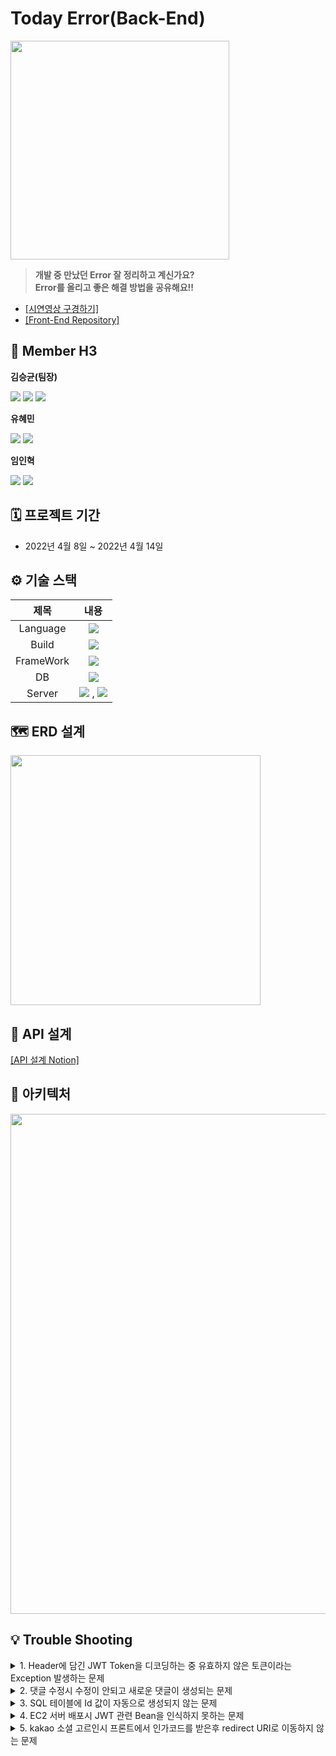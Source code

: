 # Today Error(Back-End)
<img src="https://user-images.githubusercontent.com/98294357/164405876-6fce0b10-d224-4297-a91a-9de6218cec24.png" width="350">

>**개발 중 만났던 Error 잘 정리하고 계신가요?  
>Error를 올리고 좋은 해결 방법을 공유해요!!**

- [\[시연영상 구경하기\]](https://www.youtube.com/watch?v=FSioCT4Zne4&t=3s) 
- [\[Front-End Repository\]](https://github.com/TodayError/TodayErrorFrontReact)
  
## 👥 Member H3

**김승균(팀장)**
<p>
  
[<img src="https://img.shields.io/badge/Github-181717?style=flat-square&logo=Github&logoColor=white">](https://github.com/akrwkdrrr99)
<img src="https://img.shields.io/badge/SpringBoot-6DB33F?style=flat-square&logo=springboot&logoColor=white"/>
<img src="https://img.shields.io/badge/PhotoShop-31A8FF?style=flat-square&logo=AdobePhotoshop&logoColor=white"/>
</p>

**유혜민**
<p>
  
[<img src="https://img.shields.io/badge/Github-181717?style=flat-square&logo=Github&logoColor=white">](https://github.com/hyemco)
<img src="https://img.shields.io/badge/SpringBoot-6DB33F?style=flat-square&logo=springboot&logoColor=white"/>
</p>

**임인혁**
<p>
  
[<img src="https://img.shields.io/badge/Github-181717?style=flat-square&logo=Github&logoColor=white">](https://github.com/Dplo1514)
<img src="https://img.shields.io/badge/SpringBoot-6DB33F?style=flat-square&logo=springboot&logoColor=white"/>
</p>

## 🗓 프로젝트 기간
- 2022년 4월 8일 ~ 2022년 4월 14일

## ⚙️ 기술 스택

|제목|내용|
|:---:|:---:|
|Language|<img src="https://img.shields.io/badge/Java-007396?style=flat-square&logo=java&logoColor=white"/>|
|Build|<img src="https://img.shields.io/badge/Gralde-02303A?style=flat-square&logo=Gradle&logoColor=white"/>|
|FrameWork|<img src="https://img.shields.io/badge/SpringBoot-6DB33F?style=flat-square&logo=springboot&logoColor=white"/>|
|DB|<img src="https://img.shields.io/badge/MySQL-4479A1?style=flat-square&logo=MySQL&logoColor=white"/>|
|Server|<img src="https://img.shields.io/badge/Amazon AWS-232F3E?style=flat-square&logo=Amazon AWS&logoColor=white"/> , <img src="https://img.shields.io/badge/Amazon S3-569A31?style=flat-square&logo=Amazon S3&logoColor=white"/>|

## 🗺 ERD 설계
<img src="https://user-images.githubusercontent.com/89297942/163099424-f8e29d37-1a53-4cab-af1a-ba24d1aae123.png" width="400">

## 📌 API 설계
[\[API 설계 Notion\]](https://www.notion.so/API-a825b104631046bebc938960d1b206be)

## 🧩 아키텍처
<img src="https://user-images.githubusercontent.com/67248249/163121619-6a2665cb-c4a7-45ba-9743-191b5031410a.png" width="800"> 

## 💡 Trouble Shooting
<details>
<summary>1. Header에 담긴 JWT Token을 디코딩하는 중 유효하지 않은 토큰이라는 Exception 발생하는 문제</summary>
<br>
<div>
<b> Token을 Header에서 바로 받아와 Service 쪽에서 디코딩하는 방법으로 해결</b>  
  <div class="colorscripter-code" style="color:#010101;font-family:Consolas, 'Liberation Mono', Menlo, Courier, monospace !important; position:relative !important;overflow:auto"><table class="colorscripter-code-table" style="margin:0;padding:0;border:none;background-color:#fafafa;border-radius:4px;" cellspacing="0" cellpadding="0"><tr><td style="padding:6px;border-right:2px solid #e5e5e5"><div style="margin:0;padding:0;word-break:normal;text-align:right;color:#666;font-family:Consolas, 'Liberation Mono', Menlo, Courier, monospace !important;line-height:130%"><div style="line-height:130%">1</div><div style="line-height:130%">2</div><div style="line-height:130%">3</div><div style="line-height:130%">4</div><div style="line-height:130%">5</div><div style="line-height:130%">6</div><div style="line-height:130%">7</div><div style="line-height:130%">8</div><div style="line-height:130%">9</div><div style="line-height:130%">10</div><div style="line-height:130%">11</div><div style="line-height:130%">12</div><div style="line-height:130%">13</div><div style="line-height:130%">14</div><div style="line-height:130%">15</div><div style="line-height:130%">16</div><div style="line-height:130%">17</div><div style="line-height:130%">18</div><div style="line-height:130%">19</div><div style="line-height:130%">20</div><div style="line-height:130%">21</div><div style="line-height:130%">22</div><div style="line-height:130%">23</div><div style="line-height:130%">24</div><div style="line-height:130%">25</div><div style="line-height:130%">26</div></div></td><td style="padding:6px 0;text-align:left"><div style="margin:0;padding:0;color:#010101;font-family:Consolas, 'Liberation Mono', Menlo, Courier, monospace !important;line-height:130%"><div style="padding:0 6px; white-space:pre; line-height:130%"><span style="color:#999999">//&nbsp;수정&nbsp;전&nbsp;코드</span></div><div style="padding:0 6px; white-space:pre; line-height:130%">@DeleteMapping(<span style="color:#63a35c">"/posts/{postId}"</span>)</div><div style="padding:0 6px; white-space:pre; line-height:130%"><span style="color:#a71d5d">public</span>&nbsp;ResponseEntity<span style="color:#0086b3"></span><span style="color:#a71d5d">&lt;</span>HttpStatus<span style="color:#0086b3"></span><span style="color:#a71d5d">&gt;</span>&nbsp;postDelete(@PathVariable&nbsp;Long&nbsp;postId&nbsp;,&nbsp;</div><div style="padding:0 6px; white-space:pre; line-height:130%">&nbsp;&nbsp;&nbsp;&nbsp;&nbsp;&nbsp;&nbsp;&nbsp;&nbsp;&nbsp;&nbsp;&nbsp;&nbsp;&nbsp;&nbsp;&nbsp;&nbsp;&nbsp;&nbsp;&nbsp;&nbsp;&nbsp;&nbsp;&nbsp;&nbsp;&nbsp;&nbsp;&nbsp;&nbsp;&nbsp;&nbsp;&nbsp;&nbsp;&nbsp;&nbsp;&nbsp;&nbsp;&nbsp;&nbsp;&nbsp;&nbsp;&nbsp;&nbsp;&nbsp;&nbsp;@AuthenticationPrincipal&nbsp;UserDetailsImpl){</div><div style="padding:0 6px; white-space:pre; line-height:130%">&nbsp;&nbsp;&nbsp;<span style="color:#a71d5d">return</span>&nbsp;postService.delete(postId&nbsp;,&nbsp;user);</div><div style="padding:0 6px; white-space:pre; line-height:130%">}</div><div style="padding:0 6px; white-space:pre; line-height:130%">&nbsp;</div><div style="padding:0 6px; white-space:pre; line-height:130%"><span style="color:#999999">//&nbsp;수정&nbsp;후&nbsp;코드</span></div><div style="padding:0 6px; white-space:pre; line-height:130%">@DeleteMapping(<span style="color:#63a35c">"/posts/{postId}"</span>)</div><div style="padding:0 6px; white-space:pre; line-height:130%"><span style="color:#a71d5d">public</span>&nbsp;ResponseEntity<span style="color:#0086b3"></span><span style="color:#a71d5d">&lt;</span>HttpStatus<span style="color:#0086b3"></span><span style="color:#a71d5d">&gt;</span>&nbsp;postDelete(@PathVariable&nbsp;Long&nbsp;postId&nbsp;,&nbsp;</div><div style="padding:0 6px; white-space:pre; line-height:130%">&nbsp;&nbsp;&nbsp;&nbsp;&nbsp;&nbsp;&nbsp;&nbsp;&nbsp;&nbsp;&nbsp;&nbsp;&nbsp;&nbsp;&nbsp;&nbsp;&nbsp;&nbsp;&nbsp;&nbsp;&nbsp;&nbsp;&nbsp;&nbsp;&nbsp;&nbsp;&nbsp;&nbsp;&nbsp;&nbsp;&nbsp;&nbsp;&nbsp;&nbsp;&nbsp;&nbsp;&nbsp;&nbsp;&nbsp;&nbsp;&nbsp;&nbsp;&nbsp;&nbsp;&nbsp;@RequestHeader(<span style="color:#63a35c">"Authorization"</span>)&nbsp;<span style="color:#066de2">String</span>&nbsp;user){</div><div style="padding:0 6px; white-space:pre; line-height:130%">&nbsp;&nbsp;&nbsp;<span style="color:#a71d5d">return</span>&nbsp;postService.delete(postId&nbsp;,&nbsp;user);</div><div style="padding:0 6px; white-space:pre; line-height:130%">}</div><div style="padding:0 6px; white-space:pre; line-height:130%">&nbsp;</div><div style="padding:0 6px; white-space:pre; line-height:130%">@Transactional</div><div style="padding:0 6px; white-space:pre; line-height:130%"><span style="color:#a71d5d">public</span>&nbsp;ResponseEntity<span style="color:#0086b3"></span><span style="color:#a71d5d">&lt;</span>HttpStatus<span style="color:#0086b3"></span><span style="color:#a71d5d">&gt;</span>&nbsp;delete(Long&nbsp;postId,&nbsp;<span style="color:#066de2">String</span>&nbsp;user)&nbsp;{</div><div style="padding:0 6px; white-space:pre; line-height:130%">&nbsp;&nbsp;&nbsp;&nbsp;Post&nbsp;post&nbsp;<span style="color:#0086b3"></span><span style="color:#a71d5d">=</span>&nbsp;postRepository.findById(postId).orElseThrow(</div><div style="padding:0 6px; white-space:pre; line-height:130%">&nbsp;&nbsp;&nbsp;&nbsp;&nbsp;&nbsp;&nbsp;&nbsp;&nbsp;&nbsp;&nbsp;&nbsp;()&nbsp;<span style="color:#0086b3"></span><span style="color:#a71d5d">-</span><span style="color:#0086b3"></span><span style="color:#a71d5d">&gt;</span>&nbsp;<span style="color:#a71d5d">new</span>&nbsp;NullPointerException(<span style="color:#63a35c">"찾으시는&nbsp;게시글이&nbsp;존재하지&nbsp;않습니다."</span>));</div><div style="padding:0 6px; white-space:pre; line-height:130%">&nbsp;&nbsp;&nbsp;&nbsp;<span style="color:#999999">//&nbsp;토큰&nbsp;디코딩</span></div><div style="padding:0 6px; white-space:pre; line-height:130%">&nbsp;&nbsp;&nbsp;&nbsp;<span style="color:#066de2">String</span>&nbsp;username&nbsp;<span style="color:#0086b3"></span><span style="color:#a71d5d">=</span>&nbsp;jwtDecoder.decodeUsername(user);</div><div style="padding:0 6px; white-space:pre; line-height:130%">&nbsp;&nbsp;&nbsp;&nbsp;</div><div style="padding:0 6px; white-space:pre; line-height:130%">&nbsp;&nbsp;&nbsp;&nbsp;validateCheckUser(username,&nbsp;post);</div><div style="padding:0 6px; white-space:pre; line-height:130%">&nbsp;&nbsp;&nbsp;&nbsp;postRepository.delete(post);</div><div style="padding:0 6px; white-space:pre; line-height:130%">&nbsp;&nbsp;&nbsp;&nbsp;awsS3Service.deleteFile(post.getImageFilename());</div><div style="padding:0 6px; white-space:pre; line-height:130%">&nbsp;&nbsp;&nbsp;&nbsp;<span style="color:#a71d5d">return</span>&nbsp;<span style="color:#a71d5d">new</span>&nbsp;ResponseEntity(HttpStatus.OK);</div><div style="padding:0 6px; white-space:pre; line-height:130%">}</div></div><div style="text-align:right;margin-top:-13px;margin-right:5px;font-size:9px;font-style:italic"></div></td></tr></table></div>
</div>
</details>

<details>
<summary>2. 댓글 수정시 수정이 안되고 새로운 댓글이 생성되는 문제</summary>
<br>
<div>
 <b>CommentService에서 create 메소드를 update로 변경해서 해결</b>
  <div class="colorscripter-code" style="color:#010101;font-family:Consolas, 'Liberation Mono', Menlo, Courier, monospace !important; position:relative !important;overflow:auto"><table class="colorscripter-code-table" style="margin:0;padding:0;border:none;background-color:#fafafa;border-radius:4px;" cellspacing="0" cellpadding="0"><tr><td style="padding:6px;border-right:2px solid #e5e5e5"><div style="margin:0;padding:0;word-break:normal;text-align:right;color:#666;font-family:Consolas, 'Liberation Mono', Menlo, Courier, monospace !important;line-height:130%"><div style="line-height:130%">1</div><div style="line-height:130%">2</div><div style="line-height:130%">3</div><div style="line-height:130%">4</div><div style="line-height:130%">5</div><div style="line-height:130%">6</div><div style="line-height:130%">7</div><div style="line-height:130%">8</div><div style="line-height:130%">9</div><div style="line-height:130%">10</div><div style="line-height:130%">11</div><div style="line-height:130%">12</div><div style="line-height:130%">13</div><div style="line-height:130%">14</div><div style="line-height:130%">15</div><div style="line-height:130%">16</div><div style="line-height:130%">17</div><div style="line-height:130%">18</div><div style="line-height:130%">19</div><div style="line-height:130%">20</div><div style="line-height:130%">21</div><div style="line-height:130%">22</div><div style="line-height:130%">23</div><div style="line-height:130%">24</div><div style="line-height:130%">25</div><div style="line-height:130%">26</div><div style="line-height:130%">27</div><div style="line-height:130%">28</div><div style="line-height:130%">29</div><div style="line-height:130%">30</div><div style="line-height:130%">31</div><div style="line-height:130%">32</div><div style="line-height:130%">33</div><div style="line-height:130%">34</div><div style="line-height:130%">35</div><div style="line-height:130%">36</div></div></td><td style="padding:6px 0;text-align:left"><div style="margin:0;padding:0;color:#010101;font-family:Consolas, 'Liberation Mono', Menlo, Courier, monospace !important;line-height:130%"><div style="padding:0 6px; white-space:pre; line-height:130%"><span style="color:#999999">//&nbsp;수정&nbsp;전&nbsp;코드</span></div><div style="padding:0 6px; white-space:pre; line-height:130%">@Transactional</div><div style="padding:0 6px; white-space:pre; line-height:130%"><span style="color:#a71d5d">public</span>&nbsp;ResponseEntity&nbsp;update(Long&nbsp;id,&nbsp;<span style="color:#066de2">String</span>&nbsp;username,&nbsp;CommentDto&nbsp;requestDto)&nbsp;{</div><div style="padding:0 6px; white-space:pre; line-height:130%">&nbsp;&nbsp;&nbsp;&nbsp;Comment&nbsp;comment&nbsp;<span style="color:#0086b3"></span><span style="color:#a71d5d">=</span>&nbsp;commentRepository.findById(id).orElseThrow(</div><div style="padding:0 6px; white-space:pre; line-height:130%">&nbsp;&nbsp;&nbsp;&nbsp;&nbsp;&nbsp;&nbsp;&nbsp;&nbsp;&nbsp;&nbsp;&nbsp;()&nbsp;<span style="color:#0086b3"></span><span style="color:#a71d5d">-</span><span style="color:#0086b3"></span><span style="color:#a71d5d">&gt;</span>&nbsp;<span style="color:#a71d5d">new</span>&nbsp;IllegalArgumentException(<span style="color:#63a35c">"존재하지&nbsp;않습니다."</span>)</div><div style="padding:0 6px; white-space:pre; line-height:130%">&nbsp;&nbsp;&nbsp;&nbsp;);</div><div style="padding:0 6px; white-space:pre; line-height:130%">&nbsp;&nbsp;&nbsp;&nbsp;<span style="color:#a71d5d">if</span>(<span style="color:#0086b3"></span><span style="color:#a71d5d">!</span>username.<span style="color:#066de2">equals</span>(comment.getUser().getUsername()))&nbsp;{</div><div style="padding:0 6px; white-space:pre; line-height:130%">&nbsp;&nbsp;&nbsp;&nbsp;&nbsp;&nbsp;&nbsp;&nbsp;<span style="color:#a71d5d">throw</span>&nbsp;&nbsp;<span style="color:#a71d5d">new</span>&nbsp;IllegalArgumentException(<span style="color:#63a35c">"유효한&nbsp;회원을&nbsp;찾을&nbsp;수&nbsp;없습니다."</span>);</div><div style="padding:0 6px; white-space:pre; line-height:130%">&nbsp;&nbsp;&nbsp;&nbsp;}</div><div style="padding:0 6px; white-space:pre; line-height:130%">&nbsp;</div><div style="padding:0 6px; white-space:pre; line-height:130%">&nbsp;&nbsp;&nbsp;&nbsp;<span style="color:#999999">//&nbsp;문제가&nbsp;됐던&nbsp;코드&nbsp;부분</span></div><div style="padding:0 6px; white-space:pre; line-height:130%">&nbsp;&nbsp;&nbsp;&nbsp;comment.create(requestDto);</div><div style="padding:0 6px; white-space:pre; line-height:130%">&nbsp;&nbsp;&nbsp;&nbsp;CommentDto.commentUpdateResponse&nbsp;commentDto&nbsp;<span style="color:#0086b3"></span><span style="color:#a71d5d">=</span>&nbsp;CommentDto.commentUpdateResponse.builder()</div><div style="padding:0 6px; white-space:pre; line-height:130%">&nbsp;&nbsp;&nbsp;&nbsp;&nbsp;&nbsp;&nbsp;&nbsp;&nbsp;&nbsp;&nbsp;&nbsp;.commentId(comment.getId())</div><div style="padding:0 6px; white-space:pre; line-height:130%">&nbsp;&nbsp;&nbsp;&nbsp;&nbsp;&nbsp;&nbsp;&nbsp;&nbsp;&nbsp;&nbsp;&nbsp;.modifiedAt(commentFormmater(comment.getModifiedAt()))</div><div style="padding:0 6px; white-space:pre; line-height:130%">&nbsp;&nbsp;&nbsp;&nbsp;&nbsp;&nbsp;&nbsp;&nbsp;&nbsp;&nbsp;&nbsp;&nbsp;.build();</div><div style="padding:0 6px; white-space:pre; line-height:130%">&nbsp;&nbsp;&nbsp;&nbsp;<span style="color:#a71d5d">return</span>&nbsp;ResponseEntity.ok().body(commentDto);</div><div style="padding:0 6px; white-space:pre; line-height:130%">}</div><div style="padding:0 6px; white-space:pre; line-height:130%">&nbsp;</div><div style="padding:0 6px; white-space:pre; line-height:130%"><span style="color:#999999">//&nbsp;수정&nbsp;후&nbsp;코드</span></div><div style="padding:0 6px; white-space:pre; line-height:130%">@Transactional</div><div style="padding:0 6px; white-space:pre; line-height:130%"><span style="color:#a71d5d">public</span>&nbsp;ResponseEntity&nbsp;update(Long&nbsp;id,&nbsp;<span style="color:#066de2">String</span>&nbsp;username,&nbsp;CommentDto&nbsp;requestDto)&nbsp;{</div><div style="padding:0 6px; white-space:pre; line-height:130%">&nbsp;&nbsp;&nbsp;&nbsp;Comment&nbsp;comment&nbsp;<span style="color:#0086b3"></span><span style="color:#a71d5d">=</span>&nbsp;commentRepository.findById(id).orElseThrow(</div><div style="padding:0 6px; white-space:pre; line-height:130%">&nbsp;&nbsp;&nbsp;&nbsp;&nbsp;&nbsp;&nbsp;&nbsp;&nbsp;&nbsp;&nbsp;&nbsp;()&nbsp;<span style="color:#0086b3"></span><span style="color:#a71d5d">-</span><span style="color:#0086b3"></span><span style="color:#a71d5d">&gt;</span>&nbsp;<span style="color:#a71d5d">new</span>&nbsp;IllegalArgumentException(<span style="color:#63a35c">"존재하지&nbsp;않습니다."</span>)</div><div style="padding:0 6px; white-space:pre; line-height:130%">&nbsp;&nbsp;&nbsp;&nbsp;);</div><div style="padding:0 6px; white-space:pre; line-height:130%">&nbsp;&nbsp;&nbsp;&nbsp;<span style="color:#a71d5d">if</span>(<span style="color:#0086b3"></span><span style="color:#a71d5d">!</span>username.<span style="color:#066de2">equals</span>(comment.getUser().getUsername()))&nbsp;{</div><div style="padding:0 6px; white-space:pre; line-height:130%">&nbsp;&nbsp;&nbsp;&nbsp;&nbsp;&nbsp;&nbsp;&nbsp;<span style="color:#a71d5d">throw</span>&nbsp;&nbsp;<span style="color:#a71d5d">new</span>&nbsp;IllegalArgumentException(<span style="color:#63a35c">"유효한&nbsp;회원을&nbsp;찾을&nbsp;수&nbsp;없습니다."</span>);</div><div style="padding:0 6px; white-space:pre; line-height:130%">&nbsp;&nbsp;&nbsp;&nbsp;}</div><div style="padding:0 6px; white-space:pre; line-height:130%">&nbsp;&nbsp;&nbsp;&nbsp;<span style="color:#999999">//&nbsp;문제가&nbsp;됐던&nbsp;코드&nbsp;부분(create&nbsp;→&nbsp;update)</span></div><div style="padding:0 6px; white-space:pre; line-height:130%">&nbsp;&nbsp;&nbsp;&nbsp;comment.update(requestDto);</div><div style="padding:0 6px; white-space:pre; line-height:130%">&nbsp;&nbsp;&nbsp;&nbsp;CommentDto.commentUpdateResponse&nbsp;commentDto&nbsp;<span style="color:#0086b3"></span><span style="color:#a71d5d">=</span>&nbsp;CommentDto.commentUpdateResponse.builder()</div><div style="padding:0 6px; white-space:pre; line-height:130%">&nbsp;&nbsp;&nbsp;&nbsp;&nbsp;&nbsp;&nbsp;&nbsp;&nbsp;&nbsp;&nbsp;&nbsp;.commentId(comment.getId())</div><div style="padding:0 6px; white-space:pre; line-height:130%">&nbsp;&nbsp;&nbsp;&nbsp;&nbsp;&nbsp;&nbsp;&nbsp;&nbsp;&nbsp;&nbsp;&nbsp;.modifiedAt(commentFormmater(comment.getModifiedAt()))</div><div style="padding:0 6px; white-space:pre; line-height:130%">&nbsp;&nbsp;&nbsp;&nbsp;&nbsp;&nbsp;&nbsp;&nbsp;&nbsp;&nbsp;&nbsp;&nbsp;.build();</div><div style="padding:0 6px; white-space:pre; line-height:130%">&nbsp;&nbsp;&nbsp;&nbsp;<span style="color:#a71d5d">return</span>&nbsp;ResponseEntity.ok().body(commentDto);</div><div style="padding:0 6px; white-space:pre; line-height:130%">}</div></div><div style="text-align:right;margin-top:-13px;margin-right:5px;font-size:9px;font-style:italic"></div></td></tr></table></div>
</div>
</details>

<details>
<summary>3. SQL 테이블에 Id 값이 자동으로 생성되지 않는 문제</summary>
<br>
<div>
  <b>strategy = GenerationType 변경(IDENTITY → AUTO)</b>
<div class="colorscripter-code" style="color:#010101;font-family:Consolas, 'Liberation Mono', Menlo, Courier, monospace !important; position:relative !important;overflow:auto"><table class="colorscripter-code-table" style="margin:0;padding:0;border:none;background-color:#fafafa;border-radius:4px;" cellspacing="0" cellpadding="0"><tr><td style="padding:6px;border-right:2px solid #e5e5e5"><div style="margin:0;padding:0;word-break:normal;text-align:right;color:#666;font-family:Consolas, 'Liberation Mono', Menlo, Courier, monospace !important;line-height:130%"><div style="line-height:130%">1</div><div style="line-height:130%">2</div><div style="line-height:130%">3</div><div style="line-height:130%">4</div><div style="line-height:130%">5</div><div style="line-height:130%">6</div><div style="line-height:130%">7</div><div style="line-height:130%">8</div><div style="line-height:130%">9</div></div></td><td style="padding:6px 0;text-align:left"><div style="margin:0;padding:0;color:#010101;font-family:Consolas, 'Liberation Mono', Menlo, Courier, monospace !important;line-height:130%"><div style="padding:0 6px; white-space:pre; line-height:130%"><span style="color:#999999">//&nbsp;수정&nbsp;전&nbsp;코드</span></div><div style="padding:0 6px; white-space:pre; line-height:130%">@Id</div><div style="padding:0 6px; white-space:pre; line-height:130%">@GeneratedValue(strategy&nbsp;<span style="color:#0086b3"></span><span style="color:#a71d5d">=</span>&nbsp;GenerationType.IDENTITY)</div><div style="padding:0 6px; white-space:pre; line-height:130%"><span style="color:#a71d5d">private</span>&nbsp;Long&nbsp;Id;</div><div style="padding:0 6px; white-space:pre; line-height:130%">&nbsp;</div><div style="padding:0 6px; white-space:pre; line-height:130%"><span style="color:#999999">//&nbsp;수정&nbsp;후&nbsp;코드</span></div><div style="padding:0 6px; white-space:pre; line-height:130%">@Id</div><div style="padding:0 6px; white-space:pre; line-height:130%">@GeneratedValue(strategy&nbsp;<span style="color:#0086b3"></span><span style="color:#a71d5d">=</span>&nbsp;GenerationType.AUTO)</div><div style="padding:0 6px; white-space:pre; line-height:130%"><span style="color:#a71d5d">private</span>&nbsp;Long&nbsp;Id;</div></div><div style="text-align:right;margin-top:-13px;margin-right:5px;font-size:9px;font-style:italic"></div></tr></table></div>
</div>
</details>

<details>
<summary>4. EC2 서버 배포시 JWT 관련 Bean을 인식하지 못하는 문제</summary>
<br>
<div>
 <b>build.gradle의 JWT dependencies의 버전을 바꿔서 해결</b>
  <div class="colorscripter-code" style="color:#010101;font-family:Consolas, 'Liberation Mono', Menlo, Courier, monospace !important; position:relative !important;overflow:auto"><table class="colorscripter-code-table" style="margin:0;padding:0;border:none;background-color:#fafafa;border-radius:4px;" cellspacing="0" cellpadding="0"><tr><td style="padding:6px;border-right:2px solid #e5e5e5"><div style="margin:0;padding:0;word-break:normal;text-align:right;color:#666;font-family:Consolas, 'Liberation Mono', Menlo, Courier, monospace !important;line-height:130%"><div style="line-height:130%">1</div><div style="line-height:130%">2</div><div style="line-height:130%">3</div><div style="line-height:130%">4</div><div style="line-height:130%">5</div><div style="line-height:130%">6</div><div style="line-height:130%">7</div><div style="line-height:130%">8</div><div style="line-height:130%">9</div><div style="line-height:130%">10</div><div style="line-height:130%">11</div><div style="line-height:130%">12</div><div style="line-height:130%">13</div><div style="line-height:130%">14</div><div style="line-height:130%">15</div><div style="line-height:130%">16</div></div></td><td style="padding:6px 0;text-align:left"><div style="margin:0;padding:0;color:#010101;font-family:Consolas, 'Liberation Mono', Menlo, Courier, monospace !important;line-height:130%"><div style="padding:0 6px; white-space:pre; line-height:130%"><span style="color:#999999">//&nbsp;수정&nbsp;전&nbsp;코드</span></div><div style="padding:0 6px; white-space:pre; line-height:130%">&nbsp;</div><div style="padding:0 6px; white-space:pre; line-height:130%">implementation&nbsp;<span style="color:#63a35c">'io.jsonwebtoken:jjwt-api:0.11.2'</span></div><div style="padding:0 6px; white-space:pre; line-height:130%"><span style="color:#999999">//&nbsp;문제가&nbsp;됐던&nbsp;dependency</span></div><div style="padding:0 6px; white-space:pre; line-height:130%">implementation&nbsp;<span style="color:#63a35c">'commons-codec:commons-codec:1.15'</span></div><div style="padding:0 6px; white-space:pre; line-height:130%">implementation&nbsp;<span style="color:#63a35c">'io.jsonwebtoken:jjwt-impl:0.11.2'</span></div><div style="padding:0 6px; white-space:pre; line-height:130%">implementation&nbsp;<span style="color:#63a35c">'io.jsonwebtoken:jjwt-jackson:0.11.2'</span></div><div style="padding:0 6px; white-space:pre; line-height:130%">implementation&nbsp;<span style="color:#63a35c">'com.auth0:java-jwt:3.19.1'</span></div><div style="padding:0 6px; white-space:pre; line-height:130%">&nbsp;</div><div style="padding:0 6px; white-space:pre; line-height:130%"><span style="color:#999999">//&nbsp;수정&nbsp;후&nbsp;코드</span></div><div style="padding:0 6px; white-space:pre; line-height:130%">implementation&nbsp;<span style="color:#63a35c">'io.jsonwebtoken:jjwt-api:0.11.2'</span></div><div style="padding:0 6px; white-space:pre; line-height:130%"><span style="color:#999999">//&nbsp;문제가&nbsp;됐던&nbsp;dependency&nbsp;(1.15에서&nbsp;1.5로&nbsp;변경</span></div><div style="padding:0 6px; white-space:pre; line-height:130%">implementation&nbsp;<span style="color:#63a35c">'commons-codec:commons-codec:1.5'</span></div><div style="padding:0 6px; white-space:pre; line-height:130%">implementation&nbsp;<span style="color:#63a35c">'io.jsonwebtoken:jjwt-impl:0.11.2'</span></div><div style="padding:0 6px; white-space:pre; line-height:130%">implementation&nbsp;<span style="color:#63a35c">'io.jsonwebtoken:jjwt-jackson:0.11.2'</span></div><div style="padding:0 6px; white-space:pre; line-height:130%">implementation&nbsp;<span style="color:#63a35c">'com.auth0:java-jwt:3.19.1'</span></div></div></td></tr></table></div>
</div>
</details>

<details>
<summary>5. kakao 소셜 고르인시 프론트에서 인가코드를 받은후 redirect URI로 이동하지 않는 문제</summary>
<br>
<div>
  <b>kakao Developer 사이트와 스프링, 리액트 쪽 redirect URI를 일치시켜서 해결</b>
  <div class="colorscripter-code" style="color:#010101;font-family:Consolas, 'Liberation Mono', Menlo, Courier, monospace !important; position:relative !important;overflow:auto"><table class="colorscripter-code-table" style="margin:0;padding:0;border:none;background-color:#fafafa;border-radius:4px;" cellspacing="0" cellpadding="0"><tr><td style="padding:6px;border-right:2px solid #e5e5e5"><div style="margin:0;padding:0;word-break:normal;text-align:right;color:#666;font-family:Consolas, 'Liberation Mono', Menlo, Courier, monospace !important;line-height:130%"><div style="line-height:130%">1</div></div></td><td style="padding:6px 0;text-align:left"><div style="margin:0;padding:0;color:#010101;font-family:Consolas, 'Liberation Mono', Menlo, Courier, monospace !important;line-height:130%"><div style="padding:0 6px; white-space:pre; line-height:130%">body.<span style="color:#066de2">add</span>(<span style="color:#63a35c">"redirect_uri"</span>,&nbsp;<span style="color:#63a35c">"http://merry-hi5.shop//user/kakao/callback"</span>);</div></div></td></tr></table></div>
</div>
</details>
